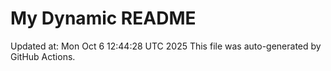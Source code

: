 # My Dynamic README
Updated at: Mon Oct  6 12:44:28 UTC 2025
This file was auto-generated by GitHub Actions.
